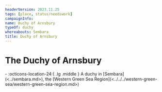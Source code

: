 ```yaml
---
headerVersion: 2023.11.25
tags: [place, status/needswork]
campaignInfo:
name: Duchy of Arnsbury
typeOf: duchy
whereabouts: Sembara
title: Duchy of Arnsbury
---
```

# The Duchy of Arnsbury
<div class="grid cards ext-narrow-margin ext-one-column" markdown>
-    :octicons-location-24:{ .lg .middle } A duchy in [Sembara](<../sembara.md>), the [Western Green Sea Region](<../../../western-green-sea/western-green-sea-region.md>)  
</div>

